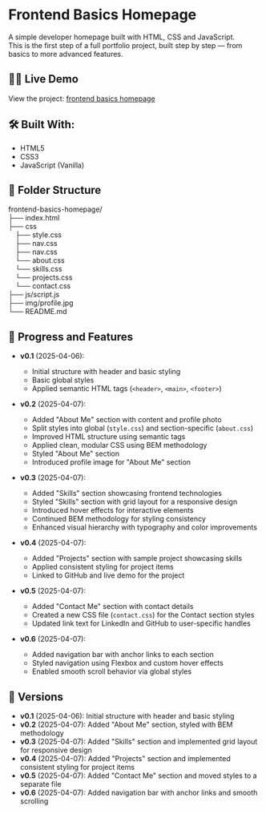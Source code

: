 # Frontend Basics Homepage

A simple developer homepage built with HTML, CSS and JavaScript.  
This is the first step of a full portfolio project, built step by step — from basics to more advanced features.

## 👩‍💻 Live Demo

View the project: [frontend basics homepage](https://dor-ka.github.io/frontend-basics-homepage/)

## 🛠️ Built With:

- HTML5
- CSS3
- JavaScript (Vanilla)

## 📁 Folder Structure

frontend-basics-homepage/  
├── index.html  
├── css  
&emsp;├── style.css     
&emsp;├── nav.css      
&emsp;├── nav.css  
&emsp;└── about.css   
&emsp;└── skills.css    
&emsp;└── projects.css    
&emsp;└── contact.css   
├── js/script.js   
├── img/profile.jpg   
└── README.md  

## 🚀 Progress and Features

- **v0.1** (2025-04-06):
    - Initial structure with header and basic styling
    - Basic global styles
    - Applied semantic HTML tags (`<header>`, `<main>`, `<footer>`)

- **v0.2** (2025-04-07):
    - Added "About Me" section with content and profile photo
    - Split styles into global (`style.css`) and section-specific (`about.css`)
    - Improved HTML structure using semantic tags
    - Applied clean, modular CSS using BEM methodology
    - Styled "About Me" section
    - Introduced profile image for "About Me" section

- **v0.3** (2025-04-07):
    - Added "Skills" section showcasing frontend technologies
    - Styled "Skills" section with grid layout for a responsive design
    - Introduced hover effects for interactive elements
    - Continued BEM methodology for styling consistency
    - Enhanced visual hierarchy with typography and color improvements

- **v0.4** (2025-04-07):
    - Added "Projects" section with sample project showcasing skills
    - Applied consistent styling for project items
    - Linked to GitHub and live demo for the project

- **v0.5** (2025-04-07):
    - Added "Contact Me" section with contact details
    - Created a new CSS file (`contact.css`) for the Contact section styles
    - Updated link text for LinkedIn and GitHub to user-specific handles

- **v0.6** (2025-04-07):
    - Added navigation bar with anchor links to each section
    - Styled navigation using Flexbox and custom hover effects
    - Enabled smooth scroll behavior via global styles

## 📅 Versions

- **v0.1** (2025-04-06): Initial structure with header and basic styling
- **v0.2** (2025-04-07): Added "About Me" section, styled with BEM methodology
- **v0.3** (2025-04-07): Added "Skills" section and implemented grid layout for responsive design
- **v0.4** (2025-04-07): Added "Projects" section and implemented consistent styling for project items
- **v0.5** (2025-04-07): Added "Contact Me" section and moved styles to a separate file
- **v0.6** (2025-04-07): Added navigation bar with anchor links and smooth scrolling

